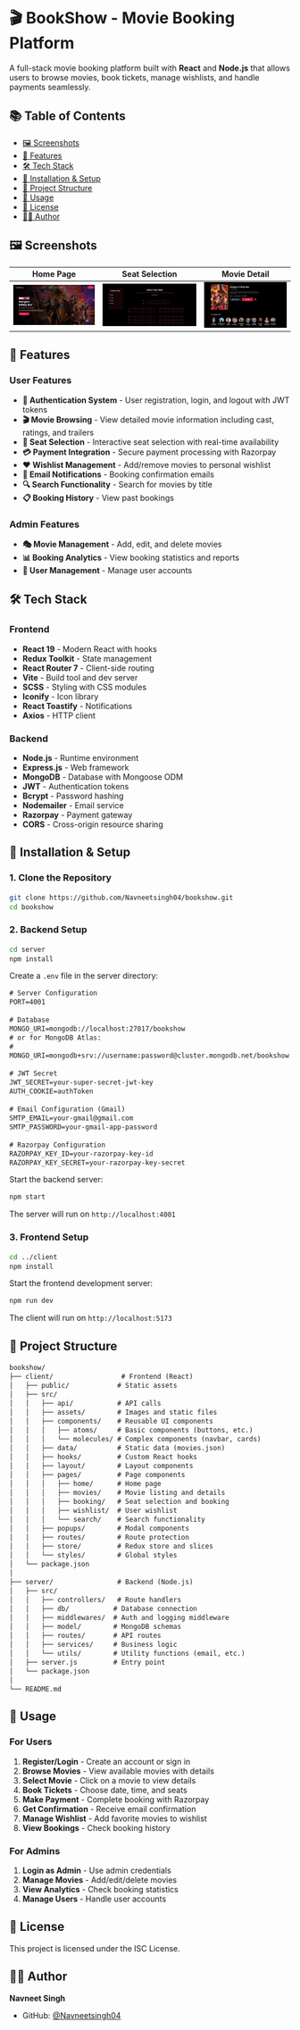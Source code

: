 # 🎬 BookShow - Movie Booking Platform

A full-stack movie booking platform built with **React** and **Node.js** that allows users to browse movies, book tickets, manage wishlists, and handle payments seamlessly.

## 📚 Table of Contents

- [🖼️ Screenshots](#️-screenshots)
- [🌟 Features](#-features)
- [🛠️ Tech Stack](#-tech-stack)
- [🚀 Installation & Setup](#-installation--setup)
- [📁 Project Structure](#-project-structure)
- [🎯 Usage](#-usage)
- [📝 License](#-license)
- [👨‍💻 Author](#-author)


## 🖼️ Screenshots

| Home Page | Seat Selection | Movie Detail|
|-----------|----------------|-----------------|
| ![home](./client/public/screenshots/home.png) | ![seat](./client/public/screenshots/seat.png) | ![Movie Detail](./client/public/screenshots/detail.png) |


## 🌟 Features

### User Features
- **🔐 Authentication System** - User registration, login, and logout with JWT tokens
- **🎬 Movie Browsing** - View detailed movie information including cast, ratings, and trailers
- **💺 Seat Selection** - Interactive seat selection with real-time availability
- **💳 Payment Integration** - Secure payment processing with Razorpay
- **❤️ Wishlist Management** - Add/remove movies to personal wishlist
- **📧 Email Notifications** - Booking confirmation emails
- **🔍 Search Functionality** - Search for movies by title
- **📋 Booking History** - View past bookings

### Admin Features
- **🎭 Movie Management** - Add, edit, and delete movies
- **📊 Booking Analytics** - View booking statistics and reports
- **👥 User Management** - Manage user accounts

## 🛠️ Tech Stack

### Frontend
- **React 19** - Modern React with hooks
- **Redux Toolkit** - State management
- **React Router 7** - Client-side routing
- **Vite** - Build tool and dev server
- **SCSS** - Styling with CSS modules
- **Iconify** - Icon library
- **React Toastify** - Notifications
- **Axios** - HTTP client

### Backend
- **Node.js** - Runtime environment
- **Express.js** - Web framework
- **MongoDB** - Database with Mongoose ODM
- **JWT** - Authentication tokens
- **Bcrypt** - Password hashing
- **Nodemailer** - Email service
- **Razorpay** - Payment gateway
- **CORS** - Cross-origin resource sharing

## 🚀 Installation & Setup

### 1. Clone the Repository
```bash
git clone https://github.com/Navneetsingh04/bookshow.git
cd bookshow
```

### 2. Backend Setup
```bash
cd server
npm install
```

Create a `.env` file in the server directory:
```env
# Server Configuration
PORT=4001

# Database
MONGO_URI=mongodb://localhost:27017/bookshow
# or for MongoDB Atlas:
# MONGO_URI=mongodb+srv://username:password@cluster.mongodb.net/bookshow

# JWT Secret
JWT_SECRET=your-super-secret-jwt-key
AUTH_COOKIE=authToken

# Email Configuration (Gmail)
SMTP_EMAIL=your-gmail@gmail.com
SMTP_PASSWORD=your-gmail-app-password

# Razorpay Configuration
RAZORPAY_KEY_ID=your-razorpay-key-id
RAZORPAY_KEY_SECRET=your-razorpay-key-secret
```

Start the backend server:
```bash
npm start
```
The server will run on `http://localhost:4001`

### 3. Frontend Setup
```bash
cd ../client
npm install
```

Start the frontend development server:
```bash
npm run dev
```
The client will run on `http://localhost:5173`


## 📁 Project Structure

```
bookshow/
├── client/                 # Frontend (React)
│   ├── public/            # Static assets
│   ├── src/
│   │   ├── api/           # API calls
│   │   ├── assets/        # Images and static files
│   │   ├── components/    # Reusable UI components
│   │   │   ├── atoms/     # Basic components (buttons, etc.)
│   │   │   └── molecules/ # Complex components (navbar, cards)
│   │   ├── data/          # Static data (movies.json)
│   │   ├── hooks/         # Custom React hooks
│   │   ├── layout/        # Layout components
│   │   ├── pages/         # Page components
│   │   │   ├── home/      # Home page
│   │   │   ├── movies/    # Movie listing and details
│   │   │   ├── booking/   # Seat selection and booking
│   │   │   ├── wishlist/  # User wishlist
│   │   │   └── search/    # Search functionality
│   │   ├── popups/        # Modal components
│   │   ├── routes/        # Route protection
│   │   ├── store/         # Redux store and slices
│   │   └── styles/        # Global styles
│   └── package.json
│
├── server/                # Backend (Node.js)
│   ├── src/
│   │   ├── controllers/   # Route handlers
│   │   ├── db/           # Database connection
│   │   ├── middlewares/  # Auth and logging middleware
│   │   ├── model/        # MongoDB schemas
│   │   ├── routes/       # API routes
│   │   ├── services/     # Business logic
│   │   └── utils/        # Utility functions (email, etc.)
│   ├── server.js         # Entry point
│   └── package.json
│
└── README.md
```

## 🎯 Usage

### For Users
1. **Register/Login** - Create an account or sign in
2. **Browse Movies** - View available movies with details
3. **Select Movie** - Click on a movie to view details
4. **Book Tickets** - Choose date, time, and seats
5. **Make Payment** - Complete booking with Razorpay
6. **Get Confirmation** - Receive email confirmation
7. **Manage Wishlist** - Add favorite movies to wishlist
8. **View Bookings** - Check booking history

### For Admins
1. **Login as Admin** - Use admin credentials
2. **Manage Movies** - Add/edit/delete movies
3. **View Analytics** - Check booking statistics
4. **Manage Users** - Handle user accounts


## 📝 License

This project is licensed under the ISC License.

## 👨‍💻 Author

**Navneet Singh**
- GitHub: [@Navneetsingh04](https://github.com/Navneetsingh04)
